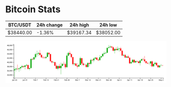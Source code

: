 # Bitcoin Stats

BTC/USDT|24h change|24h high|24h low|
|---|---|---|---|
|$38440.00|-1.36%|$39167.34|$38052.00|

<img src="./chart.svg">
